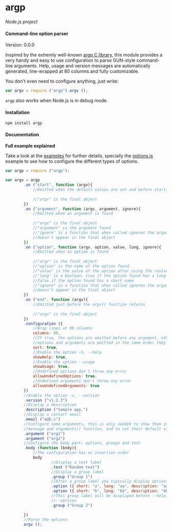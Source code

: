 argp
====

_Node.js project_

#### Command-line option parser ####

Version: 0.0.0

Inspired by the extremly well-known [argp C library](http://www.gnu.org/software/libc/manual/html_node/Argp.html), this module provides a very handy and easy to use configuration to parse GUN-style command-line arguments. Help, usage and version messages are automatically generated, line-wrapped at 80 columns and fully customizable.

You don't even need to configure anything, just write:

```javascript
var argv = require ("argp").argv ();
```

`argp` also works when Node.js is in debug mode. 

#### Installation ####

```
npm install argp
```

#### Documentation ####

__Full example explained__


Take a look at the [examples](https://github.com/gagle/node-argp/tree/master/examples) for further details, specially the [options.js](https://github.com/gagle/node-argp/blob/master/examples/options.js) example to see how to configure the different types of options.

```javascript
var argp = require ("argp");

var argv = argp
		.on ("start", function (argv){
			//Emitted when the default values are set and before starting the read
			
			//"argv" is the final object
		})
		.on ("argument", function (argv, argument, ignore){
			//Emitted when an argument is found
			
			//"argv" is the final object
			//"argument" is the argument found
			//"ignore" is a function that when called ignores the argument, hence it
			//doesn't appear in the final object
		})
		.on ("option", function (argv, option, value, long, ignore){
			//Emitted when an option is found
			
			//"argv" is the final object
			//"option" is the name of the option found
			//"value" is the value of the option after using the reviver, if any
			//"long" is a boolean; true if the option found has a long name,
			//false if the option found has a short name
			//"ignore" is a function that when called ignores the argument, hence it
			//doesn't appear in the final object
		})
		.on ("end", function (argv){
			//Emitted just before the argv() function returns
			
			//"argv" is the final object
		})
		.configuration ({
			//Wrap lines at 80 columns
			columns: 80,
			//If true, the options are emitted before any argument, otherwise the
			//options and arguments are emitted in the same order they come
			sort: true,
			//Enable the option -h, --help
			showHelp: true,
			//Enable the option --usage
			showUsage: true,
			//Undefined options don't throw any error
			allowUndefinedOptions: true,
			//Undefined arguments don't throw any error
			allowUndefinedArguments: true
		})
		//Enable the option -v, --version
		.version ("v1.2.3")
		//Display a description
		.description ("Sample app.")
		//Display a contact email
		.email ("a@b.c")
		//Configure some arguments, this is only needed to show them in the --usage
		//message and arguments() function, and to set their default values to false
		.argument ("arg1")
		.argument ("arg2")
		//Configure the body part: options, groups and text
		.body (function (body){
			//The configuration has an insertion order
			body
					//Display a text label
					.text ("Random text")
					//Display a group label
					.group ("Group 1")
					//After a group label you tipically display options
					.option ({ short: "a", long: "aa", description: "aaa" })
					.option ({ short: "b", long: "bb", description: "bbb" })
					//This group label will be displayed before --help, --usage and
					//--version
					.group ("Group 2")
					
		})
		//Parse the options
		argv ();
```